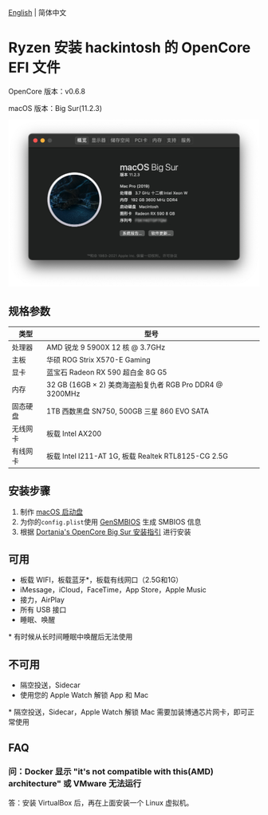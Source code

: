 [English](./README_EN) | 简体中文

# Ryzen 安装 hackintosh 的 OpenCore EFI 文件

OpenCore 版本：v0.6.8

macOS 版本：Big Sur(11.2.3)

![Screenshot](Screenshot.png)

## 规格参数

| 类型     | 型号                                                     |
| -------- | -------------------------------------------------------- |
| 处理器   | AMD 锐龙 9 5900X 12 核 @ 3.7GHz                          |
| 主板     | 华硕 ROG Strix X570-E Gaming                             |
| 显卡     | 蓝宝石 Radeon RX 590 超白金 8G G5                        |
| 内存     | 32 GB (16GB × 2) 美商海盗船复仇者 RGB Pro DDR4 @ 3200MHz |
| 固态硬盘 | 1TB 西数黑盘 SN750, 500GB 三星 860 EVO SATA              |
| 无线网卡 | 板载 Intel AX200                                         |
| 有线网卡 | 板载 Intel I211-AT 1G, 板载 Realtek RTL8125-CG 2.5G      |

## 安装步骤

1. 制作 [macOS 启动盘](https://dortania.github.io/OpenCore-Install-Guide/installer-guide/mac-install.html#downloading-macos-modern-os)
2. 为你的`config.plist`使用 [GenSMBIOS](https://github.com/corpnewt/GenSMBIOS) 生成 SMBIOS 信息
3. 根据 [Dortania's OpenCore Big Sur 安装指引](https://dortania.github.io/OpenCore-Install-Guide/extras/big-sur/#table-of-contents) 进行安装

## 可用

- 板载 WIFI，板载蓝牙*，板载有线网口（2.5G和1G）
- iMessage，iCloud，FaceTime，App Store，Apple Music
- 接力，AirPlay
- 所有 USB 接口
- 睡眠、唤醒

\* 有时候从长时间睡眠中唤醒后无法使用

## 不可用

- 隔空投送，Sidecar
- 使用您的 Apple Watch 解锁 App 和 Mac

\* 隔空投送，Sidecar，Apple Watch 解锁 Mac 需要加装博通芯片网卡，即可正常使用

## FAQ

### 问：Docker 显示 "it's not compatible with this(AMD) architecture" 或 VMware 无法运行

答：安装 VirtualBox 后，再在上面安装一个 Linux 虚拟机。